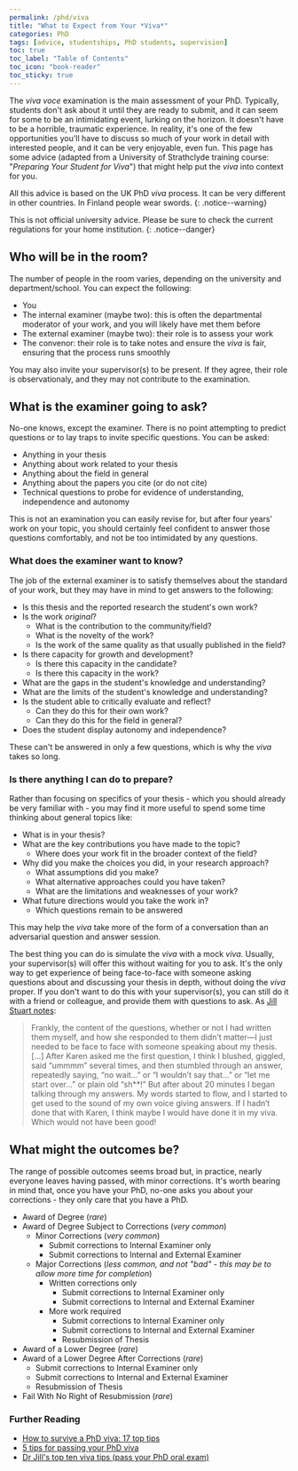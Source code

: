 ```yaml
---
permalink: /phd/viva
title: "What to Expect from Your *Viva*"
categories: PhD
tags: [advice, studentships, PhD students, supervision]
toc: true
toc_label: "Table of Contents"
toc_icon: "book-reader"
toc_sticky: true
---
```


The *viva voce* examination is the main assessment of your PhD. Typically, students don't ask about it until they are ready to submit, and it can seem for some to be an intimidating event, lurking on the horizon. It doesn't have to be a horrible, traumatic experience. In reality, it's one of the few opportunities you'll have to discuss so much of your work in detail with interested people, and it can be very enjoyable, even fun. This page has some advice (adapted from a University of Strathclyde training course: "*Preparing Your Student for Viva*") that might help put the *viva* into context for you.

All this advice is based on the UK PhD *viva* process. It can be very different in other countries. In Finland people wear swords.
{: .notice--warning}

This is not official university advice. Please be sure to check the current regulations for your home institution.
{: .notice--danger}


## Who will be in the room?

The number of people in the room varies, depending on the university and department/school. You can expect the following:

- You
- The internal examiner (maybe two): this is often the departmental moderator of your work, and you will likely have met them before
- The external examiner (maybe two): their role is to assess your work
- The convenor: their role is to take notes and ensure the *viva* is fair, ensuring that the process runs smoothly

You may also invite your supervisor(s) to be present. If they agree, their role is observationaly, and they may not contribute to the examination.

## What is the examiner going to ask?

No-one knows, except the examiner. There is no point attempting to predict questions or to lay traps to invite specific questions. You can be asked:

- Anything in your thesis
- Anything about work related to your thesis
- Anything about the field in general
- Anything about the papers you cite (or do not cite)
- Technical questions to probe for evidence of understanding, independence and autonomy

This is not an examination you can easily revise for, but after four years’ work on your topic, you should certainly feel confident to answer those questions comfortably, and not be too intimidated by any questions.

### What does the examiner want to know?

The job of the external examiner is to satisfy themselves about the standard of your work, but they may have in mind to get answers to the following:

- Is this thesis and the reported research the student's own work?
- Is the work *original*?
    - What is the contribution to the community/field?
    - What is the novelty of the work?
    - Is the work of the same quality as that usually published in the field?
- Is there capacity for growth and development?
    - Is there this capacity in the candidate?
    - Is there this capacity in the work?
- What are the gaps in the student's knowledge and understanding?
- What are the limits of the student's knowledge and understanding?
- Is the student able to critically evaluate and reflect?
    - Can they do this for their own work?
    - Can they do this for the field in general?
- Does the student display autonomy and independence?

These can't be answered in only a few questions, which is why the *viva* takes so long.

### Is there anything I can do to prepare?

Rather than focusing on specifics of your thesis - which you should already be very familiar with - you may find it more useful to spend some time thinking about general topics like:

- What is in your thesis?
- What are the key contributions you have made to the topic?
    - Where does your work fit in the broader context of the field?
- Why did you make the choices you did, in your research approach?
    - What assumptions did you make?
    - What alternative approaches could you have taken?
    - What are the limitations and weaknesses of your work?
- What future directions would you take the work in?
    - Which questions remain to be answered

This may help the *viva* take more of the form of a conversation than an adversarial question and answer session.

The best thing you can do is simulate the *viva* with a mock *viva*. Usually, your supervisor(s) will offer this without waiting for you to ask. It's the only way to get experience of being face-to-face with someone asking questions about and discussing your thesis in depth, without doing the *viva* proper. If you don't want to do this with your supervisor(s), you can still do it with a friend or colleague, and provide them with questions to ask. As [Jill Stuart notes](https://www.space-policy.com/dr-jills-viva-tips-pass-your-phd-oral-exam/):

> Frankly, the content of the questions, whether or not I had written them myself, and how she responded to them didn’t matter—I just needed to be face to face with someone speaking about my thesis. [...] After Karen asked me the first question, I think I blushed, giggled, said “ummmm” several times, and then stumbled through an answer, repeatedly saying, “no wait…” or “I wouldn’t say that…” or “let me start over…” or plain old “sh**!” But after about 20 minutes I began talking through my answers. My words started to flow, and I started to get used to the sound of my own voice giving answers. If I hadn’t done that with Karen, I think maybe I would have done it in my viva. Which would not have been good!

## What might the outcomes be?

The range of possible outcomes seems broad but, in practice, nearly everyone leaves having passed, with minor corrections. It's worth bearing in mind that, once you have your PhD, no-one asks you about your corrections - they only care that you have a PhD.

- Award of Degree (*rare*)
- Award of Degree Subject to Corrections (*very common*)
    - Minor Corrections (*very common*)
        - Submit corrections to Internal Examiner only
        - Submit corrections to Internal and External Examiner
    - Major Corrections (*less common, and not "bad" - this may be to allow more time for completion*)
        - Written corrections only
            - Submit corrections to Internal Examiner only
            - Submit corrections to Internal and External Examiner
        - More work required
            - Submit corrections to Internal Examiner only
            - Submit corrections to Internal and External Examiner
            - Resubmission of Thesis
- Award of a Lower Degree (*rare*)
- Award of a Lower Degree After Corrections (*rare*)
    - Submit corrections to Internal Examiner only
    - Submit corrections to Internal and External Examiner
    - Resubmission of Thesis
- Fail With No Right of Resubmission (*rare*)

### Further Reading

- [How to survive a PhD viva: 17 top tips](https://www.theguardian.com/higher-education-network/2015/jan/08/how-to-survive-a-phd-viva-17-top-tips)
- [5 tips for passing your PhD viva](https://www.prospects.ac.uk/postgraduate-study/phd-study/5-tips-for-passing-your-phd-viva)
- [Dr Jill's top ten viva tips (pass your PhD oral exam)](https://www.space-policy.com/dr-jills-viva-tips-pass-your-phd-oral-exam/)